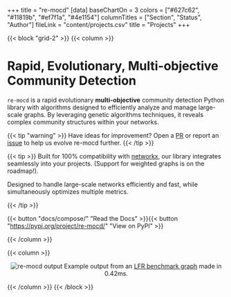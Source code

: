 +++
title = "re-mocd"
[data]
baseChartOn = 3
colors = ["#627c62", "#11819b", "#ef7f1a", "#4e1154"]
columnTitles = ["Section", "Status", "Author"]
fileLink = "content/projects.csv"
title = "Projects"
+++

{{< block "grid-2" >}}
{{< column >}}

# Rapid, Evolutionary, Multi-objective Community Detection

`re-mocd` is a rapid evolutionary **multi-objective** community detection Python library with algorithms designed to efficiently analyze and manage large-scale graphs. By leveraging genetic algorithms techniques, it reveals complex community structures within your networks.

{{< tip "warning" >}}
Have ideas for improvement? Open a [PR](https://github.com/0l1ve1r4/re-mocd/pulls) or report an [issue](https://github.com/0l1ve1r4/re-mocd/issues/new/choose) to help us evolve re-mocd further.
{{< /tip >}}

{{< tip >}}
Built for 100% compatibility with [networkx](https://networkx.org/), our library integrates seamlessly into your projects. (Support for weighted graphs is on the roadmap!).

Designed to handle large-scale networks efficiently and fast, while simultaneously optimizes multiple metrics.

{{< /tip >}}

{{< button "docs/compose/" "Read the Docs" >}}{{< button "https://pypi.org/project/re-mocd/" "View on PyPI" >}}

{{< /column >}}

{{< column >}}

<center>
  
![re-mocd output](/images/index.png)
Example output from an [LFR benchmark graph](https://networkx.org/documentation/stable/reference/generated/networkx.generators.community.LFR_benchmark_graph.html) made in 0.42ms.

</center>

{{< /column >}}
{{< /block >}}

